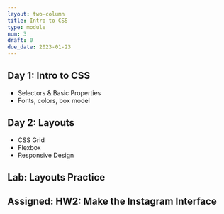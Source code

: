 ```yaml
---
layout: two-column
title: Intro to CSS
type: module
num: 3
draft: 0
due_date: 2023-01-23
---
```


## Day 1: Intro to CSS
* Selectors & Basic Properties
* Fonts, colors, box model

## Day 2: Layouts
* CSS Grid
* Flexbox
* Responsive Design


## Lab: Layouts Practice

## Assigned: HW2: Make the Instagram Interface
